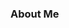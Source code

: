 ### About Me 
<!--
**PankajSingh0018/PankajSingh0018** is a ✨ _special_ ✨ repository because its `README.md` (this file) appears on your GitHub profile.

 ⚡ I’m currently working on Python, Data Mining, Webscraping, Data Cleaning , Machine Learning, SQL etc.
 
 🚀 I'm looking to upskill in Machine Learning and AI.
 
 😄 Pronouns: he/him
 
 🎯 Status: Open to work.
 
 

